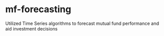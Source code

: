 # mf-forecasting
Utilized Time Series algorithms to forecast mutual fund performance and aid investment decisions
